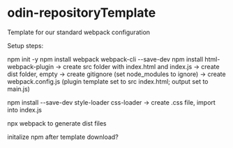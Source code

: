 # odin-repositoryTemplate

Template for our standard webpack configuration

Setup steps:

npm init -y
npm install webpack webpack-cli --save-dev
npm install html-webpack-plugin
-> create src folder with index.html and index.js
-> create dist folder, empty
-> create gitignore (set node_modules to ignore)
-> create webpack.config.js (plugin template set to src index.html; output set to main.js)

npm install --save-dev style-loader css-loader
-> create .css file, import into index.js

npx webpack to generate dist files

initalize npm after template download?
